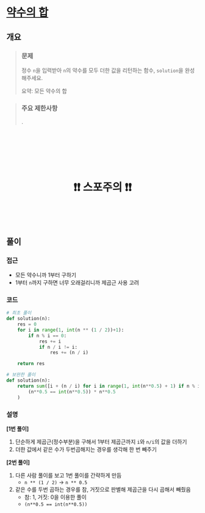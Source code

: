 # [약수의 합](https://school.programmers.co.kr//learn/courses/30/lessons/12928)

## 개요
> ### 문제
> 정수 `n`을 입력받아 `n`의 약수를 모두 더한 값을 리턴하는 함수, `solution`을 완성해주세요.
>
> 요약: 모든 약수의 합

> ### 주요 제한사항
> .

<h1 align="center"><br><br><br>❗️❗️ 스포주의 ❗️❗️<br><br><br></h1>

## 풀이
### 접근
- 모든 약수니까 1부터 구하기
- 1부터 `n`까지 구하면 너무 오래걸리니까 제곱근 사용 고려

### 코드
```python
# 최초 풀이
def solution(n):
    res = 0
    for i in range(1, int(n ** (1 / 2))+1):
        if n % i == 0:
            res += i
            if n / i != i:
                res += (n / i)

    return res

# 보완한 풀이
def solution(n):
    return sum([i + (n / i) for i in range(1, int(n**0.5) + 1) if n % i == 0]) - (
        (n**0.5 == int(n**0.5)) * n**0.5
    )
```

### 설명
**\[1번 풀이\]**  
1. 단순하게 제곱근(정수부분)을 구해서 1부터 제곱근까지 `i`와 `n/i`의 값을 더하기
2. 더한 값에서 같은 수가 두번곱해지는 경우를 생각해 한 번 빼주기

**\[2번 풀이\]**
1. 다른 사람 풀이를 보고 1번 풀이를 간략하게 만듬
      - `n ** (1 / 2)` $\to$ `n ** 0.5`
2. 같은 수를 두번 곱하는 경우를 참, 거짓으로 판별해 제곱근을 다시 곱해서 빼줬음
      - 참: 1, 거짓: 0을 이용한 풀이
      - `(n**0.5 == int(n**0.5))`